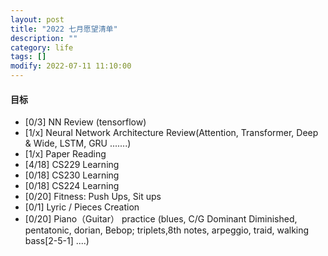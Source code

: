 ```yaml
---
layout: post
title: "2022 七月愿望清单"
description: ""
category: life
tags: []
modify: 2022-07-11 11:10:00
---
```



#### 目标

+ [0/3] NN Review (tensorflow)
+ [1/x] Neural Network Architecture Review(Attention, Transformer, Deep & Wide, LSTM, GRU .......)
+ [1/x] Paper Reading
+ [4/18] CS229 Learning
+ [0/18] CS230 Learning
+ [0/18] CS224 Learning
+ [0/20] Fitness: Push Ups, Sit ups
+ [0/1] Lyric / Pieces Creation
+ [0/20] Piano（Guitar） practice (blues, C/G Dominant Diminished, pentatonic, dorian, Bebop; 
triplets,8th notes, arpeggio, traid, walking bass[2-5-1] ....)
    
    